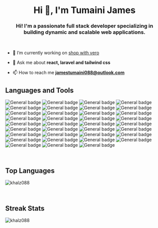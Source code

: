 <h1 align="center">Hi 👋, I'm Tumaini James</h1>
<h3 align="center">Hi! I'm a passionate full stack developer specializing in building dynamic and scalable web applications.</h3>



<br>

- 🔭 I’m currently working on [shop with vero](https://shopwithvero.com/)

- 💬 Ask me about **react, laravel and tailwind css**

- 📫 How to reach me **jamestumaini088@outlook.com**




## Languages and Tools
![General badge](https://img.shields.io/badge/Laravel-FF2D20?style=for-the-badge&logo=laravel&logoColor=white)
![General badge](https://img.shields.io/badge/Vue%20js-35495E?style=for-the-badge&logo=vuedotjs&logoColor=4FC08D)
![General badge](https://img.shields.io/badge/Vuetify-1867C0?style=for-the-badge&logo=vuetify&logoColor=white)
![General badge](https://img.shields.io/badge/nuxt%20js-00C58E?style=for-the-badge&logo=nuxtdotjs&logoColor=white)
![General badge](https://img.shields.io/badge/Flutter-02569B?style=for-the-badge&logo=flutter&logoColor=white)
![General badge](https://img.shields.io/badge/Dart-0175C2?style=for-the-badge&logo=dart&logoColor=white)
![General badge](https://img.shields.io/badge/axios-671ddf?&style=for-the-badge&logo=axios&logoColor=white)
![General badge](https://img.shields.io/badge/Bootstrap-563D7C?style=for-the-badge&logo=bootstrap&logoColor=white)
![General badge](https://img.shields.io/badge/Font_Awesome-339AF0?style=for-the-badge&logo=fontawesome&logoColor=white)
![General badge](https://img.shields.io/badge/Postman-FF6C37?style=for-the-badge&logo=Postman&logoColor=white)
![General badge](https://img.shields.io/badge/PHP-777BB4?style=for-the-badge&logo=php&logoColor=white)
![General badge](https://img.shields.io/badge/JavaScript-323330?style=for-the-badge&logo=javascript&logoColor=F7DF1E)
![General badge](https://img.shields.io/badge/CSS3-1572B6?style=for-the-badge&logo=css3&logoColor=white)
![General badge](https://img.shields.io/badge/HTML5-E34F26?style=for-the-badge&logo=html5&logoColor=white)
![General badge](http://img.shields.io/badge/-PHPStorm-181717?style=for-the-badge&logo=phpstorm&logoColor=white)
![General badge](https://img.shields.io/badge/Visual_Studio_Code-0078D4?style=for-the-badge&logo=visual%20studio%20code&logoColor=white)
![General badge](https://img.shields.io/badge/Vercel-000000?style=for-the-badge&logo=vercel&logoColor=white)
![General badge](https://img.shields.io/badge/Capacitor-119EFF?style=for-the-badge&logo=Capacitor&logoColor=white)
![General badge](https://img.shields.io/badge/Ionic-3880FF?style=for-the-badge&logo=ionic&logoColor=white)
![General badge](https://img.shields.io/badge/Android-3DDC84?style=for-the-badge&logo=android&logoColor=white)
![General badge](https://img.shields.io/badge/Kali_Linux-557C94?style=for-the-badge&logo=kali-linux&logoColor=white)
![General badge](https://img.shields.io/badge/Linux-FCC624?style=for-the-badge&logo=linux&logoColor=black)
![General badge](https://img.shields.io/badge/mac%20os-000000?style=for-the-badge&logo=apple&logoColor=white)
![General badge](https://img.shields.io/badge/Ubuntu-E95420?style=for-the-badge&logo=ubuntu&logoColor=white)
![General badge](https://img.shields.io/badge/Windows-0078D6?style=for-the-badge&logo=windows&logoColor=white)
![General badge](https://img.shields.io/badge/Windows_11-0078d4?style=for-the-badge&logo=windows-11&logoColor=white)
![General badge](https://img.shields.io/badge/Laragon-0E83CD?style=for-the-badge&logo=Laragon&logoColor=white)
![General badge](https://img.shields.io/badge/MySQL-005C84?style=for-the-badge&logo=mysql&logoColor=white)
![General badge](https://img.shields.io/badge/PostgreSQL-316192?style=for-the-badge&logo=postgresql&logoColor=white)
![General badge](https://img.shields.io/badge/Apache-D22128?style=for-the-badge&logo=Apache&logoColor=white)
![General badge](https://img.shields.io/badge/Xampp-F37623?style=for-the-badge&logo=xampp&logoColor=white)
![General badge](https://img.shields.io/badge/Brave-FF1B2D?style=for-the-badge&logo=Brave&logoColor=white)
![General badge](https://img.shields.io/badge/Google_chrome-4285F4?style=for-the-badge&logo=Google-chrome&logoColor=white)
![General badge](https://img.shields.io/badge/Safari-FF1B2D?style=for-the-badge&logo=Safari&logoColor=white)
![General badge](https://img.shields.io/badge/Tor_Browser-7D4698?style=for-the-badge&logo=Tor-Browser&logoColor=white)

<br>

## Top Languages
<p>
  <img align="center" src="https://github-readme-stats.vercel.app/api/top-langs?username=khalz088&show_icons=true&locale=en&layout=compact" alt="khalz088" />
</p>
<br>


## Streak Stats
<p>
  <img align="center" src="https://github-readme-streak-stats.herokuapp.com/?user=khalz088&" alt="khalz088" />
</p>
<br>
